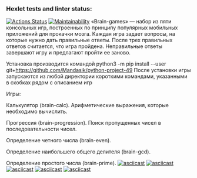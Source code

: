 ### Hexlet tests and linter status:
[![Actions Status](https://github.com/Mandasik/python-project-49/workflows/hexlet-check/badge.svg)](https://github.com/Mandasik/python-project-49/actions)
[![Maintainability](https://api.codeclimate.com/v1/badges/350d11c4fa9e6c7c5597/maintainability)](https://codeclimate.com/github/Mandasik/python-project-49/maintainability)
«Brain-games» — набор из пяти консольных игр, построенных по принципу популярных мобильных приложений для прокачки мозга. Каждая игра задает вопросы, на которые нужно дать правильные ответы. После трех правильных ответов считается, что игра пройдена. Неправильные ответы завершают игру и предлагают пройти ее заново. 

Установка производится командой python3 -m pip install --user git+https://github.com/Mandasik/python-project-49
После установки игры запускаются из любой директории короткими командами, указанными в скобках рядом с описанием игр

Игры:

Калькулятор (brain-calc). Арифметические выражения, которые необходимо вычислить.

Прогрессия (brain-progression). Поиск пропущенных чисел в последовательности чисел.

Определение четного числа (brain-even).

Определение наибольшего общего делителя (brain-gcd).

Определение простого числа (brain-prime).
[![asciicast](https://asciinema.org/a/554721.svg)](https://asciinema.org/a/554721)
[![asciicast](https://asciinema.org/a/555057.svg)](https://asciinema.org/a/555057)
[![asciicast](https://asciinema.org/a/555176.svg)](https://asciinema.org/a/555176)
[![asciicast](https://asciinema.org/a/555202.svg)](https://asciinema.org/a/555202)
[![asciicast](https://asciinema.org/a/555255.svg)](https://asciinema.org/a/555255)
